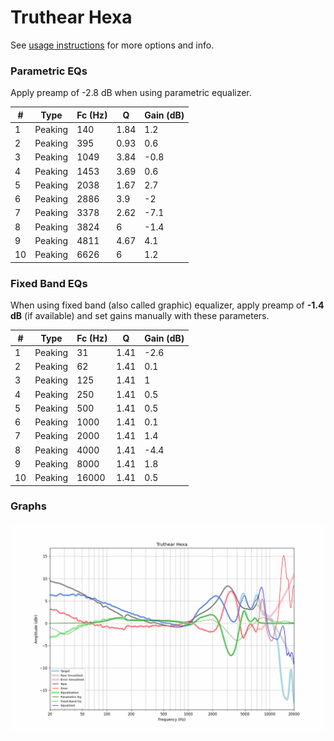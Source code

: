 # Truthear Hexa
See [usage instructions](https://github.com/jaakkopasanen/AutoEq#usage) for more options and info.

### Parametric EQs
Apply preamp of -2.8 dB when using parametric equalizer.

|   # | Type    |   Fc (Hz) |    Q |   Gain (dB) |
|-----|---------|-----------|------|-------------|
|   1 | Peaking |       140 | 1.84 |         1.2 |
|   2 | Peaking |       395 | 0.93 |         0.6 |
|   3 | Peaking |      1049 | 3.84 |        -0.8 |
|   4 | Peaking |      1453 | 3.69 |         0.6 |
|   5 | Peaking |      2038 | 1.67 |         2.7 |
|   6 | Peaking |      2886 | 3.9  |        -2   |
|   7 | Peaking |      3378 | 2.62 |        -7.1 |
|   8 | Peaking |      3824 | 6    |        -1.4 |
|   9 | Peaking |      4811 | 4.67 |         4.1 |
|  10 | Peaking |      6626 | 6    |         1.2 |

### Fixed Band EQs
When using fixed band (also called graphic) equalizer, apply preamp of **-1.4 dB** (if available) and set gains manually with these parameters.

|   # | Type    |   Fc (Hz) |    Q |   Gain (dB) |
|-----|---------|-----------|------|-------------|
|   1 | Peaking |        31 | 1.41 |        -2.6 |
|   2 | Peaking |        62 | 1.41 |         0.1 |
|   3 | Peaking |       125 | 1.41 |         1   |
|   4 | Peaking |       250 | 1.41 |         0.5 |
|   5 | Peaking |       500 | 1.41 |         0.5 |
|   6 | Peaking |      1000 | 1.41 |         0.1 |
|   7 | Peaking |      2000 | 1.41 |         1.4 |
|   8 | Peaking |      4000 | 1.41 |        -4.4 |
|   9 | Peaking |      8000 | 1.41 |         1.8 |
|  10 | Peaking |     16000 | 1.41 |         0.5 |

### Graphs
![](./Truthear%20Hexa.png)
